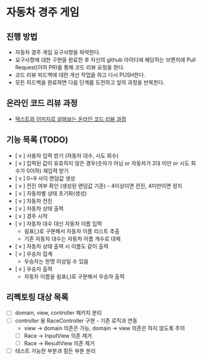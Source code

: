 # 자동차 경주 게임
## 진행 방법
* 자동차 경주 게임 요구사항을 파악한다.
* 요구사항에 대한 구현을 완료한 후 자신의 github 아이디에 해당하는 브랜치에 Pull Request(이하 PR)를 통해 코드 리뷰 요청을 한다.
* 코드 리뷰 피드백에 대한 개선 작업을 하고 다시 PUSH한다.
* 모든 피드백을 완료하면 다음 단계를 도전하고 앞의 과정을 반복한다.

## 온라인 코드 리뷰 과정
* [텍스트와 이미지로 살펴보는 온라인 코드 리뷰 과정](https://github.com/next-step/nextstep-docs/tree/master/codereview)


## 기능 목록 (TODO)

- [ v ] 사용자 입력 받기 (자동차 대수, 시도 회수)
- [ v ] 입력된 값이 유효하지 않은 경우(숫자가 아님 or 자동차가 2대 미만 or 시도 회수가 0이하) 재입력 받기
- [ v ] 0~9 사이 랜덤값 생성
- [ v ] 전진 여부 확인 (생성된 랜덤값 기준) - 4이상이면 전진, 4미만이면 정지
- [ v ] 자동차별 상태 초기화(생성)
- [ v ] 자동차 전진
- [ v ] 자동차 상태 출력
- [ v ] 경주 시작
- [ v ] 자동차 대수 대신 자동차 이름 입력
  - 쉼표(,)로 구분해서 자동차 이름 리스트 추출
  - 기존 자동자 대수는 자동차 이름 개수로 대체
- [ v ] 자동차 상태 출력 시 이름도 같이 출력
- [ v ] 우승자 집계
  - 우승자는 한명 이상일 수 있음
- [ v ] 우승자 출력
  - 자동차 이름을 쉼표(,)로 구분해서 우승자 출력

## 리펙토링 대상 목록

- [  ] domain, view, controller 패키지 분리
- [  ] controller 용 RaceController 구현 - 기존 로직과 연동
  - view -> domain 의존은 가능, domain -> view 의존은 하지 않도록 주의
  - [  ] Race -> InputView 의존 제거
  - [  ] Race -> ResultView 의존 제거
- [  ] 테스트 가능한 부분과 힘든 부분 분리
